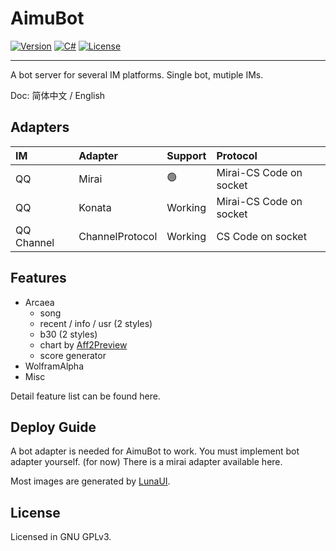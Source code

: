 # AimuBot

[![Version](https://img.shields.io/badge/Public-1.0.0-blue)](#)
[![C#](https://img.shields.io/badge/.NET-6.0-blue)](#)
[![License](https://img.shields.io/static/v1?label=LICENSE&message=GNU%20GPLv3&color=lightrey)](./LICENSE)

---

A bot server for several IM platforms. Single bot, mutiple IMs.

Doc: 简体中文 / English

## Adapters

| IM  | Adapter | Support | Protocol |
|:----|:--------|:--------|:---------|
| QQ  | Mirai   | 🟢     | Mirai-CS Code on socket   |
| QQ  | Konata  | Working     | Mirai-CS Code on socket   |
| QQ Channel | ChannelProtocol | Working | CS Code on socket |

## Features

- Arcaea
  - song
  - recent / info / usr (2 styles)
  - b30 (2 styles)
  - chart by [Aff2Preview](https://github.com/InariAimu/Aff2Preview)
  - score generator
- WolframAlpha
- Misc

Detail feature list can be found here.

## Deploy Guide

A bot adapter is needed for AimuBot to work. You must implement bot adapter yourself. (for now) There is a mirai adapter available here.

Most images are generated by [LunaUI](https://github.com/InariAimu/LunaUI).

## License

Licensed in GNU GPLv3.
